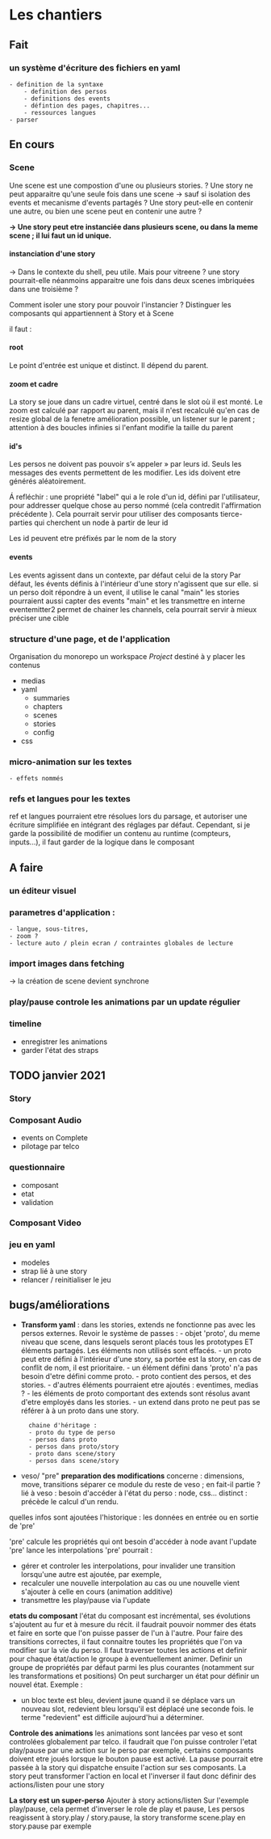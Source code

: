 # Les chantiers

## Fait

### un système d'écriture des fichiers en yaml
    - definition de la syntaxe 
        - definition des persos
        - definitions des events
        - défintion des pages, chapitres...
        - ressources langues
    - parser

## En cours

### Scene 
Une scene est une compostion d'une ou plusieurs stories. 
? Une story ne peut apparaitre qu'une seule fois dans une scene -> sauf si isolation des events et mecanisme d'events partagés
? Une story peut-elle en contenir une autre, ou bien une scene peut en contenir une autre ?

**-> Une story peut etre instanciée dans plusieurs scene, ou dans la meme scene ; il lui faut un id unique.**

#### instanciation d'une story
-> Dans le contexte du shell, peu utile. Mais pour vitreene ?
une story pourrait-elle néanmoins apparaitre une fois dans deux scenes imbriquées dans une troisième ?

Comment isoler une story pour pouvoir l'instancier ?
Distinguer les composants qui appartiennent à Story et à Scene

il faut :
#### root
Le point d'entrée est unique et distinct. Il dépend du parent.

#### zoom et cadre
La story se joue dans un cadre virtuel, centré dans le slot où il est monté.
Le zoom est calculé par rapport au parent, mais il n'est recalculé qu'en cas de resize global de la fenetre
amélioration possible, un listener sur le parent ; attention à des boucles infinies si l'enfant modifie la taille du parent 

#### id's
Les persos ne doivent pas pouvoir s’« appeler » par leurs id. Seuls les messages des events permettent de les modifier. 
Les ids doivent etre générés aléatoirement.

Á refléchir : une propriété "label" qui a le role d'un id, défini par l'utilisateur, pour addresser quelque chose au perso nommé (cela contredit l'affirmation précédente ). 
Cela pourrait servir pour utiliser des composants tierce-parties qui cherchent un node à partir de leur id

Les id peuvent etre préfixés par le nom de la story

#### events
Les events agissent dans un contexte, par défaut celui de la story 
Par défaut, les évents définis à l'intérieur d'une story n'agissent que sur elle.
si un perso doit répondre à un event, il utilise le canal "main" 
les stories pourraient aussi capter des events "main" et les transmettre en interne
eventemitter2 permet de chainer les channels, cela pourrait servir à mieux préciser une cible 


### structure d'une page, et de l'application
Organisation du monorepo
un workspace *Project* destiné à y placer les contenus 
- medias
- yaml
    - summaries
    - chapters
    - scenes
    - stories
    - config
- css

### micro-animation sur les textes
    - effets nommés 

### refs et langues pour les textes
ref et langues pourraient etre résolues lors du parsage, et autoriser une écriture simplifiée en intégrant des réglages par défaut.
Cependant, si je garde la possibilité de modifier un contenu au runtime (compteurs, inputs...), il faut garder de la logique dans le composant

## A faire 

### un éditeur visuel

### parametres d'application :
    - langue, sous-titres,
    - zoom ?
    - lecture auto / plein ecran / contraintes globales de lecture

### import images dans fetching
-> la création de scene devient synchrone

### play/pause controle les animations par un update régulier

### timeline
- enregistrer les animations
- garder l'état des  straps


## TODO janvier 2021

### Story

### Composant Audio
- events on Complete
- pilotage par telco

### questionnaire
- composant
- etat
- validation

### Composant Video

### jeu en yaml
- modeles
- strap lié à une story
- relancer / reinitialiser le jeu

    
## bugs/améliorations

- **Transform yaml** : dans les stories, extends ne fonctionne pas avec les persos externes. 
	Revoir le système de passes :
		- objet 'proto', du meme niveau que scene, dans lesquels seront placés tous les prototypes ET éléments partagés. Les éléments non utilisés sont effacés.
		- un proto peut etre défini à l'intérieur d'une story, sa portée est la story, en cas de conflit de nom, il est prioritaire.
		- un élément défini dans 'proto' n'a pas besoin d'etre défini comme proto.
		- proto contient des persos, et des stories. 
		- d'autres éléments pourraient etre ajoutés : eventimes, medias ?
		- les éléments de proto comportant des extends sont résolus avant d'etre employés dans les stories. 
		- un extend dans proto ne peut pas se référer à à un proto dans une story.
		
		chaine d'héritage :
		- proto du type de perso
		- persos dans proto
		- persos dans proto/story
		- proto dans scene/story
		- persos dans scene/story


- veso/ "pre"
**preparation des modifications**
concerne : dimensions, move, transitions
séparer ce module du reste de veso ; en fait-il partie ?
lié à veso : besoin d'accéder à l'état du perso : node, css...
distinct : précède le calcul d'un rendu.

quelles infos sont ajoutées l'historique : les données en entrée ou en sortie de 'pre'

'pre' calcule les propriétés qui ont besoin d'accéder à node avant l'update
'pre' lance les interpolations 
'pre' pourrait :
- gérer et controler les interpolations, pour invalider une transition lorsqu'une autre est ajoutée, par exemple,
- recalculer une nouvelle interpolation au cas ou une nouvelle vient s'ajouter à celle en cours (animation additive)
- transmettre les play/pause via l'update


**etats du composant**
l'état du composant est incrémental, ses évolutions s'ajoutent au fur et à mesure du récit. 
il faudrait pouvoir nommer des états et faire en sorte que l'on puisse passer de l'un à l'autre.
Pour faire des transitions correctes, il faut connaitre toutes les propriétés que l'on va modifier sur la vie du perso.
Il faut traverser toutes les actions et definir pour chaque état/action le groupe à eventuellement animer.
Definir un groupe de propriétés par défaut parmi les plus courantes (notamment sur les transformations et positions)
On peut surcharger un état pour définir un nouvel état.
Exemple :
- un bloc texte est bleu, devient jaune quand il se déplace vars un nouveau slot, redevient bleu lorsqu'il est déplacé une seconde fois.
le terme "redevient" est difficile aujourd'hui a déterminer.

**Controle des animations**
les animations sont lancées par veso et sont controlées globalement par telco.
il faudrait que l'on puisse controler l'etat play/pause par une action sur le perso
par exemple, certains composants doivent etre joués lorsque le bouton pause est activé.
La pause pourrait etre passée à la story qui dispatche ensuite l'action sur ses composants.
La story peut transformer l'action en local et l'inverser
il faut donc définir des actions/listen pour une story

**La story est un super-perso** 
Ajouter à story actions/listen 
Sur l'exemple play/pause, cela permet d'inverser le role de play et pause, 
Les persos reagissent à story.play / story.pause, la story transforme scene.play en story.pause par exemple

